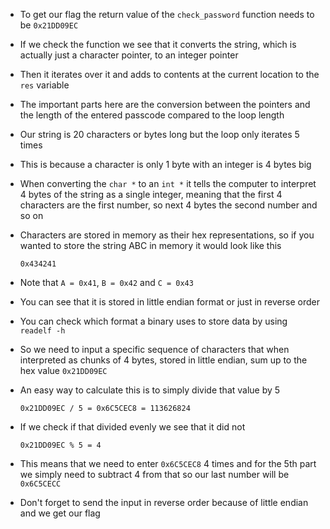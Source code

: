 * To get our flag the return value of the `check_password` function needs to be `0x21DD09EC`

* If we check the function we see that it converts the string, which is actually just a character pointer, to an integer pointer

* Then it iterates over it and adds to contents at the current location to the `res` variable

* The important parts here are the conversion between the pointers and the length of the entered passcode compared to the loop length

* Our string is 20 characters or bytes long but the loop only iterates 5 times

* This is because a character is only 1 byte with an integer is 4 bytes big

* When converting the `char *` to an `int *` it tells the computer to interpret 4 bytes of the string as a single integer, meaning that the first 4 characters are the first number, so next 4 bytes the second number and so on

* Characters are stored in memory as their hex representations, so if you wanted to store the string ABC in memory it would look like this

	`0x434241`

* Note that `A = 0x41`, `B = 0x42` and `C = 0x43` 

* You can see that it is stored in little endian format or just in reverse order

* You can check which format a binary uses to store data by using `readelf -h`

* So we need to input a specific sequence of characters that when interpreted as chunks of 4 bytes, stored in little endian, sum up to the hex value `0x21DD09EC`

* An easy way to calculate this is to simply divide that value by 5

	`0x21DD09EC / 5 = 0x6C5CEC8 = 113626824`

* If we check if that divided evenly we see that it did not

	`0x21DD09EC % 5 = 4`

* This means that we need to enter `0x6C5CEC8` 4 times and for the 5th part we simply need to subtract 4 from that so our last number will be `0x6C5CECC`

* Don't forget to send the input in reverse order because of little endian and we get our flag
